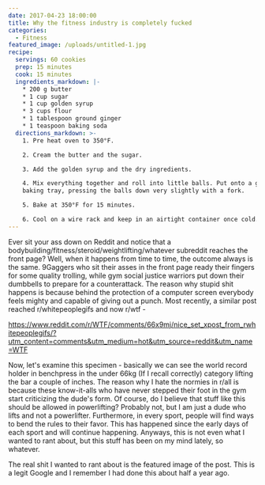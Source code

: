 ```yaml
---
date: 2017-04-23 18:00:00
title: Why the fitness industry is completely fucked
categories:
  - Fitness
featured_image: /uploads/untitled-1.jpg
recipe:
  servings: 60 cookies
  prep: 15 minutes
  cook: 15 minutes
  ingredients_markdown: |-
    * 200 g butter
    * 1 cup sugar
    * 1 cup golden syrup
    * 3 cups flour
    * 1 tablespoon ground ginger
    * 1 teaspoon baking soda
  directions_markdown: >-
    1. Pre heat oven to 350°F.

    2. Cream the butter and the sugar.

    3. Add the golden syrup and the dry ingredients.

    4. Mix everything together and roll into little balls. Put onto a greased
    baking tray, pressing the balls down very slightly with a fork.

    5. Bake at 350°F for 15 minutes.

    6. Cool on a wire rack and keep in an airtight container once cold.
---
```



Ever sit your ass down on Reddit and notice that a bodybuilding/fitness/steroid/weightlifting/whatever subreddit reaches the front page? Well, when it happens from time to time, the outcome always is the same. 9Gaggers who sit their asses in the front page ready their fingers for some quality trolling, while gym social justice warriors put down their dumbbells to prepare for a counterattack. The reason why stupid shit happens is because behind the protection of a computer screen everybody feels mighty and capable of giving out a punch. Most recently, a similar post reached r/whitepeoplegifs and now r/wtf -

https://www.reddit.com/r/WTF/comments/66x9mj/nice_set_xpost_from_rwhitepeoplegifs/?utm_content=comments&utm_medium=hot&utm_source=reddit&utm_name=WTF

Now, let's examine this specimen - basically we can see the world record holder in benchpress in the under 66kg (If I recall correctly) category lifting the bar a couple of inches. The reason why I hate the normies in r/all is because these know-it-alls who have never stepped their foot in the gym start criticizing the dude's form. Of course, do I believe that stuff like this should be allowed in powerlifting? Probably not, but I am just a dude who lifts and not a powerlifter. Furthermore, in every sport, people will find ways to bend the rules to their favor. This has happened since the early days of each sport and will continue happening. Anyways, this is not even what I wanted to rant about, but this stuff has been on my mind lately, so whatever.&nbsp;

The real shit I wanted to rant about is the featured image of the post. This is a legit Google and I remember I had done this about half a year ago.&nbsp;